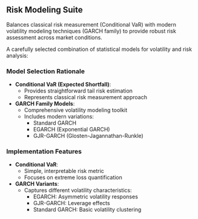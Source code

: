 ## Risk Modeling Suite

Balances classical risk measurement (Conditional VaR) with modern volatility modeling techniques (GARCH family) to provide robust risk assessment across market conditions. 

A carefully selected combination of statistical models for volatility and risk analysis:

### Model Selection Rationale
- **Conditional VaR (Expected Shortfall)**: 
  - Provides straightforward tail risk estimation
  - Represents classical risk measurement approach
- **GARCH Family Models**:
  - Comprehensive volatility modeling toolkit
  - Includes modern variations:
    - Standard GARCH
    - EGARCH (Exponential GARCH)
    - GJR-GARCH (Glosten-Jagannathan-Runkle)

### Implementation Features
- **Conditional VaR**:
  - Simple, interpretable risk metric
  - Focuses on extreme loss quantification
- **GARCH Variants**:
  - Captures different volatility characteristics:
    - EGARCH: Asymmetric volatility responses
    - GJR-GARCH: Leverage effects
    - Standard GARCH: Basic volatility clustering




